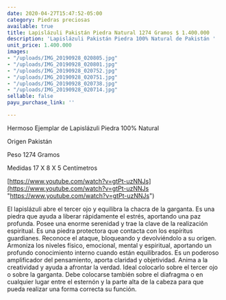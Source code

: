```yaml
---
date: 2020-04-27T15:47:52-05:00
category: Piedras preciosas
available: true
title: Lapislázuli Pakistán Piedra Natural 1274 Gramos $ 1.400.000
description: 'Lapislázuli Pakistán Piedra 100% Natural de Pakistán '
unit_price: 1.400.000
images:
- "/uploads/IMG_20190928_020805.jpg"
- "/uploads/IMG_20190928_020801.jpg"
- "/uploads/IMG_20190928_020752.jpg"
- "/uploads/IMG_20190928_020751.jpg"
- "/uploads/IMG_20190928_020738.jpg"
- "/uploads/IMG_20190928_020714.jpg"
sellable: false
payu_purchase_link: ''

---
```

Hermoso Ejemplar de Lapislázuli Piedra 100% Natural

Origen Pakistán 

Peso 1274 Gramos 

Medidas 17 X 8 X 5 Centímetros

[https://www.youtube.com/watch?v=gtPt-uzNNJs](https://www.youtube.com/watch?v=gtPt-uzNNJs "https://www.youtube.com/watch?v=gtPt-uzNNJs")

El lapislázuli abre el tercer ojo y equilibra la chacra de la garganta. Es una piedra que ayuda a liberar rápidamente el estrés, aportando una paz profunda. Posee una enorme serenidad y trae la clave de la realización espiritual. Es una piedra protectora que contacta con los espíritus guardianes. Reconoce el ataque, bloqueando y devolviéndolo a su origen. Armoniza los niveles físico, emocional, mental y espiritual, aportando un profundo conocimiento interno cuando están equilibrados. Es un poderoso amplificador del pensamiento, aporta claridad y objetividad. Anima a la creatividad y ayuda a afrontar la verdad. Ideal colocarlo sobre el tercer ojo o sobre la garganta. Debe colocarse también sobre el diafragma o en cualquier lugar entre el esternón y la parte alta de la cabeza para que pueda realizar una forma correcta su función.